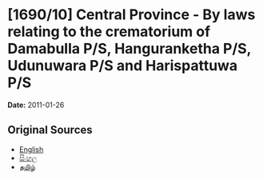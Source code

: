 # [1690/10] Central Province - By laws relating to the crematorium of Damabulla P/S, Hanguranketha P/S, Udunuwara P/S and Harispattuwa P/S

**Date:** 2011-01-26

## Original Sources

- [English](https://documents.gov.lk/view/extra-gazettes/2011/1/1690-10_E.pdf)
- [සිංහල](https://documents.gov.lk/view/extra-gazettes/2011/1/1690-10_S.pdf)
- [தமிழ்](https://documents.gov.lk/view/extra-gazettes/2011/1/1690-10_T.pdf)
